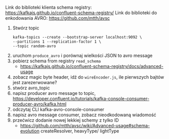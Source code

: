Link do biblioteki klienta schema registry: https://kafkajs.github.io/confluent-schema-registry/
Link do biblioteki do enkodowania AVRO:  https://github.com/mtth/avsc

1. Stwórz topic
   ```shell
   kafka-topics --create --bootstrap-server localhost:9092 \
   --partitions 1 --replication-factor 1 \
   --topic random-avro
   ```
1. uruchom `produce_avro` i porównaj wielkości JSON to avro message
2. pobierz schema from registry `read_schema`
   - https://kafkajs.github.io/confluent-schema-registry/docs/advanced-usage
2. zobacz magic byte header, idź do `wireEncoder.js`, ile pierwszych bajtów jest zarezerwowane?  
3. stwórz avro_topic
4. napisz producer avro message to topic, https://developer.confluent.io/tutorials/kafka-console-consumer-producer-avro/kafka.html
5. odczytaj CLI kafka-avro-console-consumer
5. napisz avro message consumer, zobacz nieodkodowaną wiadomość
6. przećwicz dodanie nowej lekkiej schemy z tylko ID 
   - https://github.com/mtth/avsc/wiki/Advanced-usage#schema-evolution createResolver, heavyType/ lightType 

